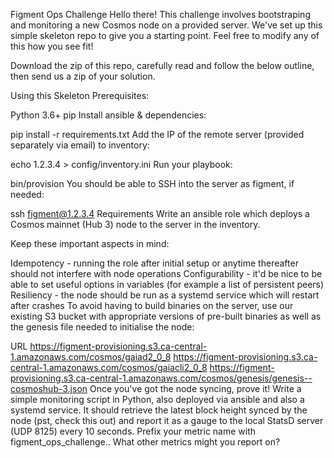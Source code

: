 Figment Ops Challenge
Hello there! This challenge involves bootstraping and monitoring a new Cosmos node on a provided server. We've set up this simple skeleton repo to give you a starting point. Feel free to modify any of this how you see fit!

Download the zip of this repo, carefully read and follow the below outline, then send us a zip of your solution.

Using this Skeleton
Prerequisites:

Python 3.6+
pip
Install ansible & dependencies:

pip install -r requirements.txt
Add the IP of the remote server (provided separately via email) to inventory:

echo 1.2.3.4 > config/inventory.ini
Run your playbook:

bin/provision
You should be able to SSH into the server as figment, if needed:

ssh figment@1.2.3.4
Requirements
Write an ansible role which deploys a Cosmos mainnet (Hub 3) node to the server in the inventory.

Keep these important aspects in mind:

Idempotency - running the role after initial setup or anytime thereafter should not interfere with node operations
Configurability - it'd be nice to be able to set useful options in variables (for example a list of persistent peers)
Resiliency - the node should be run as a systemd service which will restart after crashes
To avoid having to build binaries on the server, use our existing S3 bucket with appropriate versions of pre-built binaries as well as the genesis file needed to initialise the node:

URL
https://figment-provisioning.s3.ca-central-1.amazonaws.com/cosmos/gaiad2_0_8
https://figment-provisioning.s3.ca-central-1.amazonaws.com/cosmos/gaiacli2_0_8
https://figment-provisioning.s3.ca-central-1.amazonaws.com/cosmos/genesis/genesis--cosmoshub-3.json
Once you've got the node syncing, prove it! Write a simple monitoring script in Python, also deployed via ansible and also a systemd service. It should retrieve the latest block height synced by the node (pst, check this out) and report it as a gauge to the local StatsD server (UDP 8125) every 10 seconds. Prefix your metric name with figment_ops_challenge.<your github username>. What other metrics might you report on?

